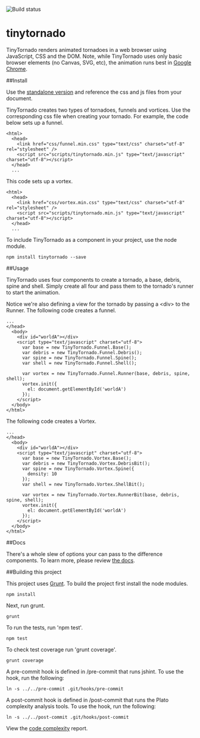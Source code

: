 ![Build status](https://travis-ci.org/vinceallenvince/tinytornado.svg?branch=master)

# tinytornado

TinyTornado renders animated tornadoes in a web browser using JavaScript, CSS and the DOM. Note, while TinyTornado uses only basic browser elements (no Canvas, SVG, etc), the animation runs best in [Google Chrome](https://www.google.com/chrome/browser/).

##Install

Use the [standalone version](https://github.com/vinceallenvince/tinytornado/releases/latest) and reference the css and js files from your document.

TinyTornado creates two types of tornadoes, funnels and vortices. Use the corresponding css file when creating your tornado. For example, the code below sets up a funnel.

```
<html>
  <head>
    <link href="css/funnel.min.css" type="text/css" charset="utf-8" rel="stylesheet" />
  	<script src="scripts/tinytornado.min.js" type="text/javascript" charset="utf-8"></script>
  </head>
  ...
```

This code sets up a vortex.

```
<html>
  <head>
    <link href="css/vortex.min.css" type="text/css" charset="utf-8" rel="stylesheet" />
  	<script src="scripts/tinytornado.min.js" type="text/javascript" charset="utf-8"></script>
  </head>
  ...
```

To include TinyTornado as a component in your project, use the node module.

```
npm install tinytornado --save
```

##Usage

TinyTornado uses four components to create a tornado, a base, debris, spine and shell. Simply create all four and pass them to the tornado's runner to start the animation.

Notice we're also defining a view for the tornado by passing a &lt;div&gt; to the Runner. The following code creates a funnel.

```
...
</head>
  <body>
    <div id="worldA"></div>
    <script type="text/javascript" charset="utf-8">
      var base = new TinyTornado.Funnel.Base();
      var debris = new TinyTornado.Funnel.Debris();
      var spine = new TinyTornado.Funnel.Spine();
      var shell = new TinyTornado.Funnel.Shell();

      var vortex = new TinyTornado.Funnel.Runner(base, debris, spine, shell);
      vortex.init({
        el: document.getElementById('worldA')
      });
    </script>
  </body>
</html>
```

The following code creates a Vortex.

```
...
</head>
  <body>
    <div id="worldA"></div>
    <script type="text/javascript" charset="utf-8">
      var base = new TinyTornado.Vortex.Base();
      var debris = new TinyTornado.Vortex.DebrisBit();
      var spine = new TinyTornado.Vortex.Spine({
      	density: 10
      });
      var shell = new TinyTornado.Vortex.ShellBit();

      var vortex = new TinyTornado.Vortex.RunnerBit(base, debris, spine, shell);
      vortex.init({
        el: document.getElementById('worldA')
      });
    </script>
  </body>
</html>
```

##Docs

There's a whole slew of options your can pass to the difference components. To learn more, please review [the docs](http://vinceallenvince.github.io/tinytornado/doc/).


##Building this project

This project uses [Grunt](http://gruntjs.com). To build the project first install the node modules.

```
npm install
```

Next, run grunt.

```
grunt
```

To run the tests, run 'npm test'.

```
npm test
```

To check test coverage run 'grunt coverage'.

```
grunt coverage
```

A pre-commit hook is defined in /pre-commit that runs jshint. To use the hook, run the following:

```
ln -s ../../pre-commit .git/hooks/pre-commit
```

A post-commit hook is defined in /post-commit that runs the Plato complexity analysis tools. To use the hook, run the following:

```
ln -s ../../post-commit .git/hooks/post-commit
```

View the [code complexity](http://vinceallenvince.github.io/tinytornado/reports/) report.
